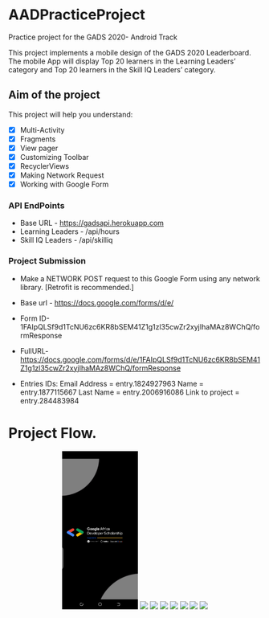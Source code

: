 # AADPracticeProject

Practice project for the GADS 2020- Android Track

This project implements a mobile design of the GADS 2020 Leaderboard.
The mobile App will display Top 20 learners in the Learning Leaders’ category and Top 20 learners in the Skill IQ Leaders’ category.

## Aim of the project
This project will help you understand:
- [x] Multi-Activity
- [x] Fragments
- [x] View pager
- [x] Customizing Toolbar
- [x] RecyclerViews
- [x] Making Network Request
- [x] Working with Google Form

### API EndPoints
- Base URL - https://gadsapi.herokuapp.com
- Learning Leaders - /api/hours
- Skill IQ Leaders - /api/skilliq

### Project Submission 

- Make a NETWORK POST request to this Google Form using any network library. 
[Retrofit is recommended.]
- Base url - https://docs.google.com/forms/d/e/
- Form ID-1FAIpQLSf9d1TcNU6zc6KR8bSEM41Z1g1zl35cwZr2xyjIhaMAz8WChQ/formResponse
- FullURL- https://docs.google.com/forms/d/e/1FAIpQLSf9d1TcNU6zc6KR8bSEM41Z1g1zl35cwZr2xyjIhaMAz8WChQ/formResponse

- Entries IDs:
Email Address = entry.1824927963
Name = entry.1877115667
Last Name = entry.2006916086
Link to project = entry.284483984

# Project Flow.
<p align="center">
<img src="images/screen1.png"width="30%">
<img src="images/screen2.png width="30%">
<img src="images/screen3.png width="30%">
<img src="images/screen4.png width="30%">
<img src="images/screen5.png width="30%">
<img src="images/screen6.png width="30%">
<img src="images/screen7.png width="30%">
<img src="images/screen8.png width="30%">
  </p>
